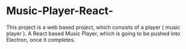 # Music-Player-React-

This project is a web based project, which consists of a player ( music player ).
A React based Music Player, which is going to be pushed into Electron, once it completes.
